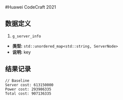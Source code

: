 #Huawei CodeCraft 2021

## 数据定义
1. `g_server_info`
- **类型:** `std::unordered_map<std::string, ServerNode>`
- **说明:** key


## 结果记录
```text
// Baseline
Server cost: 613150000
Power cost: 293986335
Total cost: 907136335
```